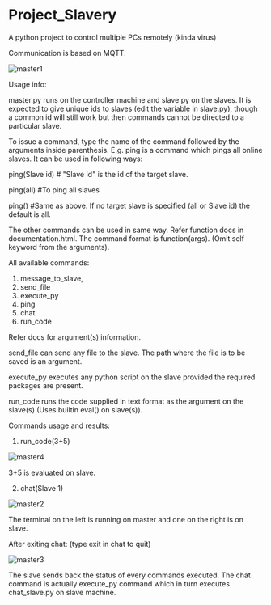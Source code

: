 # Project_Slavery
A python project to control multiple PCs remotely (kinda virus)


Communication is based on MQTT.

![master1](https://user-images.githubusercontent.com/78973793/156892629-92e0cf62-dd77-4ec5-aca4-ffb7c2b062a9.jpg)

Usage info:

master.py runs on the controller machine and slave.py on the slaves.
It is expected to give unique ids to slaves (edit the variable in slave.py), though a common id will still work but then commands cannot be directed to a particular slave.

To issue a command, type the name of the command followed by the arguments inside parenthesis.
E.g. ping is a command which pings all online slaves. It can be used in following ways:

  ping(Slave id)    # "Slave id" is the id of the target slave.
  
  ping(all)         #To ping all slaves
  
  ping()            #Same as above. If no target slave is specified (all or Slave id) the default is all.
  
The other commands can be used in same way. Refer function docs in documentation.html. The command format is function(args).
(Omit self keyword from the arguments).

All available commands:
1. message_to_slave,
2. send_file
3. execute_py
4. ping
5. chat
6. run_code

Refer docs for argument(s) information.

send_file can send any file to the slave. The path where the file is to be saved is an argument.

execute_py executes any python script on the slave provided the required packages are present.

run_code runs the code supplied in text format as the argument on the slave(s) (Uses builtin eval() on slave(s)).

Commands usage and results:

1. run_code(3+5)

![master4](https://user-images.githubusercontent.com/78973793/156894427-d0276621-6075-4e17-9e26-b22619bd8d1a.jpg)

3+5 is evaluated on slave.

2. chat(Slave 1)

![master2](https://user-images.githubusercontent.com/78973793/156894772-4d701d58-5b2e-4881-b11a-e2c2cab3836b.jpg)

The terminal on the left is running on master and one on the right is on slave.

After exiting chat: (type exit in chat to quit)

![master3](https://user-images.githubusercontent.com/78973793/156892924-c8c64344-4264-4d19-8f30-84966fcdca0f.jpg)

The slave sends back the status of every commands executed.
The chat command is actually execute_py command which in turn executes chat_slave.py on slave machine.


